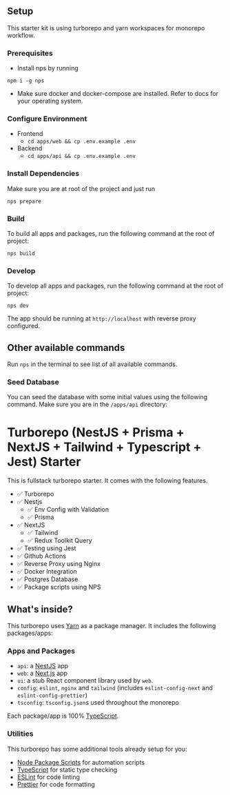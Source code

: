 
## Setup
This starter kit is using turborepo and yarn workspaces for monorepo workflow.

### Prerequisites 
- Install nps by running 
```
npm i -g nps
```
- Make sure docker and docker-compose are
 installed. Refer to docs for your operating system.

### Configure Environment
- Frontend 
    - `cd apps/web && cp .env.example .env`
- Backend 
    - `cd apps/api && cp .env.example .env`

### Install Dependencies
Make sure you are at root of the project and just run 

```
nps prepare
```
### Build

To build all apps and packages, run the following command at the root of project:

```
nps build
```

### Develop

To develop all apps and packages, run the following command at the root of project:

```
nps dev
```
The app should be running at `http://localhost` with reverse proxy configured.


## Other available commands
Run `nps` in the terminal to see list of all available commands. 

### Seed Database

You can seed the database with some initial values using the following command. Make sure you are in the `/apps/api` directory:


# Turborepo (NestJS + Prisma + NextJS + Tailwind + Typescript + Jest) Starter

This is fullstack turborepo starter. It comes with the following features. 

- ✅ Turborepo 
- ✅ Nestjs 
    - ✅ Env Config with Validation  
    - ✅ Prisma 
- ✅ NextJS 
    - ✅ Tailwind 
    - ✅ Redux Toolkit Query 
- ✅ Testing using Jest 
- ✅ Github Actions 
- ✅ Reverse Proxy using Nginx 
- ✅ Docker Integration 
- ✅ Postgres Database 
- ✅ Package scripts using NPS 

## What's inside?

This turborepo uses [Yarn](https://classic.yarnpkg.com/lang/en/) as a package manager. It includes the following packages/apps:

### Apps and Packages

- `api`: a [NestJS](https://nestjs.com/) app
- `web`: a [Next.js](https://nextjs.org) app
- `ui`: a stub React component library used by `web`.
- `config`: `eslint`, `nginx` and `tailwind` (includes `eslint-config-next` and `eslint-config-prettier`)
- `tsconfig`: `tsconfig.json`s used throughout the monorepo

Each package/app is 100% [TypeScript](https://www.typescriptlang.org/).

### Utilities

This turborepo has some additional tools already setup for you:

- [Node Package Scripts](https://github.com/sezna/nps#readme) for automation scripts
- [TypeScript](https://www.typescriptlang.org/) for static type checking
- [ESLint](https://eslint.org/) for code linting
- [Prettier](https://prettier.io) for code formatting
